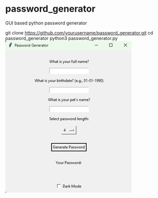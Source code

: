 # password_generator
GUI based python password generator 


git clone https://github.com/yourusername/password_generator.git
cd password_generator
python3 password_generator.py
![Password Generator Screenshot](Screenshot.png)
